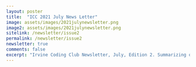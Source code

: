 ```yaml
---
layout: poster
title:  "ICC 2021 July News Letter"
image: assets/images/2021julynewsletter.png
image2: assets/images/2021julynewsletter.png
sitelink: /newsletter/issue2
permalink: /newsletter/issue2
newsletter: true
comments: false
excerpt: "Irvine Coding Club Newsletter, July, Edition 2. Summarizing our summer activities"
---
```


<div id="adobe-dc-view" style="width: 800px;"></div>
<script src="https://documentcloud.adobe.com/view-sdk/main.js"></script>
<script type="text/javascript">
	document.addEventListener("adobe_dc_view_sdk.ready", function(){
		var adobeDCView = new AdobeDC.View({clientId: "d71bb9fe8da7459394a12586123c8940", divId: "adobe-dc-view"});
		adobeDCView.previewFile({
			content:{location: {url: "/assets/newsletters/2021/july.pdf"}},
			metaData: {fileName: "ICC Newsletter 2021 July"}
		}, {embedMode: "LIGHT_BOX"});
	});
</script>
